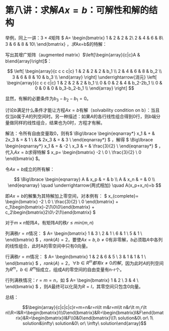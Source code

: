 
# 第八讲：求解$Ax=b$：可解性和解的结构

举例，同上一讲：$3 \times 4$矩阵
$
A=
\begin{bmatrix}
1 & 2 & 2 & 2\\
2 & 4 & 6 & 8\\
3 & 6 & 8 & 10\\
\end{bmatrix}
$，求$Ax=b$的特解：

写出其增广矩阵（augmented matrix）$\left[\begin{array}{c|c}A & b\end{array}\right]$：

$$
\left[
\begin{array}{c c c c|c}
1 & 2 & 2 & 2 & b_1 \\
2 & 4 & 6 & 8 & b_2 \\
3 & 6 & 8 & 10 & b_3 \\
\end{array}
\right]
\underrightarrow{消元}
\left[
\begin{array}{c c c c|c}
1 & 2 & 2 & 2 & b_1 \\
0 & 0 & 2 & 4 & b_2-2b_1 \\
0 & 0 & 0 & 0 & b_3-b_2-b_1 \\
\end{array}
\right]
$$

显然，有解的必要条件为$b_3-b_2-b_1=0$。

讨论$b$满足什么条件才能让方程$Ax=b$有解（solvability condition on b）：当且仅当$b$属于$A$的列空间时。另一种描述：如果$A$的各行线性组合得到$0$行，则$b$端分量做同样的线性组合，结果也为$0$时，方程才有解。

解法：令所有自由变量取$0$，则有$
\Big\lbrace
\begin{eqnarray*}
x_1 & + & 2x_3 & = & 1 \\
    &   & 2x_3 & = & 3 \\
\end{eqnarray*}
$
，解得
$
\Big\lbrace
\begin{eqnarray*}
x_1 & = & -2 \\
x_3 & = & \frac{3}{2} \\
\end{eqnarray*}
$
，代入$Ax=b$求得特解
$
x_p=
\begin{bmatrix}
-2 \\ 0 \\ \frac{3}{2} \\ 0
\end{bmatrix}
$。

令$Ax=b$成立的所有解：

$$
\Big\lbrace
\begin{eqnarray}
A & x_p & = & b \\
A & x_n & = & 0 \\
\end{eqnarray}
\quad
\underrightarrow{两式相加}
\quad
A(x_p+x_n)=b
$$

即$Ax=b$的解集为其特解加上零空间，对本例有：
$
x_{complete}=
\begin{bmatrix}
-2 \\ 0 \\ \frac{3}{2} \\ 0
\end{bmatrix}
+
c_1\begin{bmatrix}-2\\1\\0\\0\\\end{bmatrix}
+
c_2\begin{bmatrix}2\\0\\-2\\1\\\end{bmatrix}
$

对于$m \times n$矩阵$A$，有矩阵$A$的秩$r \leq min(m, n)$

列满秩$r=n$情况：
$
A=
\begin{bmatrix}
1 & 3 \\
2 & 1 \\
6 & 1 \\
5 & 1 \\
\end{bmatrix}
$
，$rank(A)=2$，要使$Ax=b, b \neq 0$有非零解，$b$必须取$A$中各列的线性组合，此时A的零空间中只有$0$向量。

行满秩$r=m$情况：
$
A=
\begin{bmatrix}
1 & 2 & 6 & 5 \\
3 & 1 & 1 & 1 \\
\end{bmatrix}
$
，$rank(A)=2$，$\forall b \in R^m都有x \neq 0的解$，因为此时$A$的列空间为$R^m$，$b \in R^m$恒成立，组成$A$的零空间的自由变量有n-r个。

行列满秩情况：$r=m=n$，如
$
A=
\begin{bmatrix}
1 & 2 \\
3 & 4 \\
\end{bmatrix}
$
，则$A$最终可以化简为$R=I$，其零空间只包含$0$向量。

总结：

$$\begin{array}{c|c|c|c}r=m=n&r=n\lt m&r=m\lt n&r\lt m,r\lt n\\R=I&R=\begin{bmatrix}I\\0\end{bmatrix}&R=\begin{bmatrix}I&F\end{bmatrix}&R=\begin{bmatrix}I&F\\0&0\end{bmatrix}\\1\ solution&0\ or\ 1\ solution&\infty\ solution&0\ or\ \infty\ solution\end{array}$$
